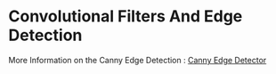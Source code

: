 <h1>Convolutional Filters And Edge Detection</h1>

More Information on the Canny Edge Detection : [Canny Edge Detector](http://fourier.eng.hmc.edu/e161/lectures/canny/node1.html)
